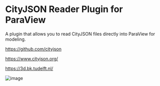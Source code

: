 # CityJSON Reader Plugin for ParaView

A plugin that allows you to read CityJSON files directly into ParaView for modeling.

https://github.com/cityjson

https://www.cityjson.org/

https://3d.bk.tudelft.nl/


![image](https://user-images.githubusercontent.com/4410453/110961288-e904e800-834f-11eb-8e09-e7fb65857524.png)


